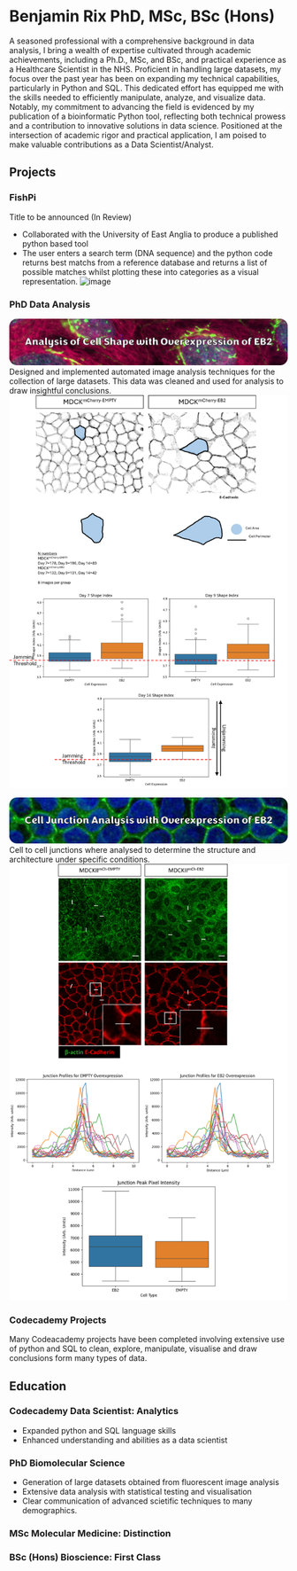 # Benjamin Rix PhD, MSc, BSc (Hons)
A seasoned professional with a comprehensive background in data analysis, I bring a wealth of expertise cultivated through academic achievements, including a Ph.D., MSc, and BSc, and practical experience as a Healthcare Scientist in the NHS. Proficient in handling large datasets, my focus over the past year has been on expanding my technical capabilities, particularly in Python and SQL. This dedicated effort has equipped me with the skills needed to efficiently manipulate, analyze, and visualize data. Notably, my commitment to advancing the field is evidenced by my publication of a bioinformatic Python tool, reflecting both technical prowess and a contribution to innovative solutions in data science. Positioned at the intersection of academic rigor and practical application, I am poised to make valuable contributions as a Data Scientist/Analyst.

## Projects

### FishPi
Title to be announced (In Review)
- Collaborated with the University of East Anglia to produce a published python based tool 
- The user enters a search term (DNA sequence) and the python code returns best matchs from a reference database and returns a list of possible matches whilst plotting these into categories as a visual representation.
![image](https://github.com/Ben-Rix/Ben-Rix.github.io/assets/150383184/59297007-0116-455b-85fe-2b294487852a)


### PhD Data Analysis
![image](https://raw.githubusercontent.com/Ben-Rix/Ben-Rix.github.io/main/images/jamming/banner2.png)
Designed and implemented automated image analysis techniques for the collection of large datasets. This data was cleaned and used for analysis to draw insightful conclusions.
![image](https://raw.githubusercontent.com/Ben-Rix/Ben-Rix.github.io/main/images/jamming/comp.png)

![image](https://raw.githubusercontent.com/Ben-Rix/Ben-Rix.github.io/main/images/junction/banner.png)
Cell to cell junctions where analysed to determine the structure and architecture under specific conditions.
![image](https://raw.githubusercontent.com/Ben-Rix/Ben-Rix.github.io/main/images/junction/comp.png)


### Codecademy Projects
Many Codeacademy projects have been completed involving extensive use of python and SQL to clean, explore, manipulate, visualise and draw conclusions form many types of data.


## Education

### Codecademy Data Scientist: Analytics
- Expanded python and SQL language skills
- Enhanced understanding and abilities as a data scientist

### PhD Biomolecular Science
- Generation of large datasets obtained from fluorescent image analysis
- Extensive data analysis with statistical testing and visualisation
- Clear communication of advanced scietific techniques to many demographics.

### MSc Molecular Medicine: Distinction
### BSc (Hons) Bioscience: First Class

 
